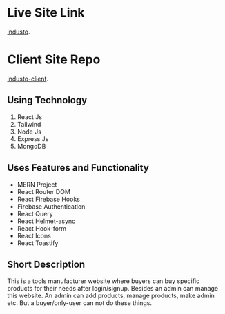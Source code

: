 # Live Site Link

[industo](https://industo.web.app/).

# Client Site Repo

[industo-client](https://github.com/programming-hero-web-course1/manufacturer-website-client-side-sabbirpboss).

## Using Technology

1. React Js
2. Tailwind
3. Node Js
4. Express Js
5. MongoDB

## Uses Features and Functionality
* MERN Project
* React Router DOM
* React Firebase Hooks
* Firebase Authentication
* React Query
* React Helmet-async
* React Hook-form
* React Icons
* React Toastify

## Short Description

This is a tools manufacturer website where buyers can buy specific products for their needs after login/signup. Besides an admin can manage this website. An admin can add products, manage products, make admin etc. But a buyer/only-user can not do these things.